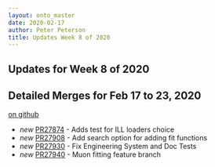 ```yaml
---
layout: onto_master
date: 2020-02-17
author: Peter Peterson
title: Updates Week 8 of 2020
---
```

Updates for Week 8 of 2020
--------------------------

Detailed Merges for Feb 17 to 23, 2020
--------------------------------------
[on github](https://github.com/mantidproject/mantid/pulls?q=is%3Apr+merged%3A2020-02-18..2020-02-23)

* *new* [PR27874](https://github.com/mantidproject/mantid/pull/27874) - Adds test for ILL loaders choice
* *new* [PR27908](https://github.com/mantidproject/mantid/pull/27908) - Add search option for adding fit functions
* *new* [PR27930](https://github.com/mantidproject/mantid/pull/27930) - Fix Engineering System and Doc Tests
* *new* [PR27940](https://github.com/mantidproject/mantid/pull/27940) - Muon fitting feature branch
